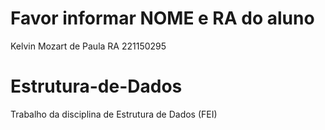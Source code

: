 # Favor informar NOME e RA do aluno
Kelvin Mozart de Paula
RA 221150295

# Estrutura-de-Dados
Trabalho da disciplina de Estrutura de Dados (FEI)
